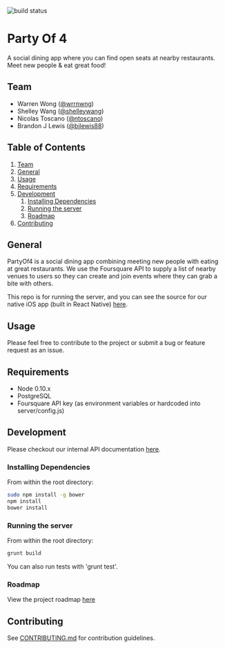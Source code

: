 ![build status](https://travis-ci.org/Trustworthy-Hair/partyof4.svg)

# Party Of 4 

A social dining app where you can find open seats at nearby restaurants. Meet new people & eat great food!

## Team

  - Warren Wong ([@wrrnwng](https://github.com/wrrnwng)) 
  - Shelley Wang ([@shelleywang](https://github.com/shelleywang))
  - Nicolas Toscano ([@ntoscano](https://github.com/ntoscano))
  - Brandon J Lewis ([@bjlewis88](https://github.com/bjlewis88))

## Table of Contents

1. [Team](#team)
1. [General](#general)
1. [Usage](#usage)
1. [Requirements](#requirements)
1. [Development](#development)
    1. [Installing Dependencies](#installing-dependencies)
    1. [Running the server](#running-the-server)
    1. [Roadmap](#roadmap)
1. [Contributing](#contributing)


## General

PartyOf4 is a social dining app combining meeting new people with eating at great restaurants. We use the Foursquare API to supply a list of nearby venues to users so they can create and join events where they can grab a bite with others. 

This repo is for running the server, and you can see the source for our native iOS app (built in React Native) [here](https://github.com/Trustworthy-Hair/partyof4mobile).

## Usage

Please feel free to contribute to the project or submit a bug or feature request as an issue.

## Requirements

- Node 0.10.x
- PostgreSQL
- Foursquare API key (as environment variables or hardcoded into server/config.js)

## Development

Please checkout our internal API documentation [here](https://github.com/Trustworthy-Hair/partyof4/tree/master/server).

### Installing Dependencies

From within the root directory:

```sh
sudo npm install -g bower
npm install
bower install
```

### Running the server

From within the root directory: 

```sh
grunt build
```

You can also run tests with 'grunt test'.

### Roadmap

View the project roadmap [here](https://waffle.io/Trustworthy-Hair/partyof4)

## Contributing

See [CONTRIBUTING.md](CONTRIBUTING.md) for contribution guidelines.
